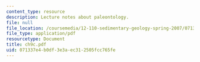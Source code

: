 ```yaml
---
content_type: resource
description: Lecture notes about paleontology.
file: null
file_location: /coursemedia/12-110-sedimentary-geology-spring-2007/071337e4b0df3e3aec312505fcc765fe_ch9c.pdf
file_type: application/pdf
resourcetype: Document
title: ch9c.pdf
uid: 071337e4-b0df-3e3a-ec31-2505fcc765fe
---
```

